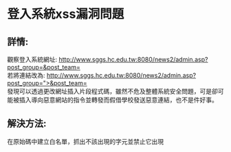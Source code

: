 # 登入系統xss漏洞問題  
## 詳情:  
觀察登入系統網址: http://www.sggs.hc.edu.tw:8080/news2/admin.asp?post_group=&post_team=  
若將連結改為: [http://www.sggs.hc.edu.tw:8080/news2/admin.asp?post_group="><script>alert("xss")</script>&post_team=](http://www.sggs.hc.edu.tw:8080/news2/admin.asp?post_group="><script>alert("xss")</script>&post_team=)  
發現可以透過更改網址插入片段程式碼，雖然不危及整體系統安全問題，可是卻可能被插入導向惡意網站的指令並轉發而假借學校發送惡意連結，也不是件好事。  
## 解決方法:
在原始碼中建立白名單，抓出不該出現的字元並禁止它出現
